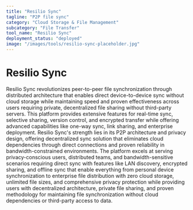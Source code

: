 ```yaml
---
title: "Resilio Sync"
tagline: "P2P file sync"
category: "Cloud Storage & File Management"
subcategory: "File Transfer"
tool_name: "Resilio Sync"
deployment_status: "deployed"
image: "/images/tools/resilio-sync-placeholder.jpg"
---
```


# Resilio Sync

Resilio Sync revolutionizes peer-to-peer file synchronization through distributed architecture that enables direct device-to-device sync without cloud storage while maintaining speed and proven effectiveness across users requiring private, decentralized file sharing without third-party servers. This platform provides extensive features for real-time sync, selective sharing, version control, and encrypted transfer while offering advanced capabilities like one-way sync, link sharing, and enterprise deployment. Resilio Sync's strength lies in its P2P architecture and privacy design, offering decentralized sync solution that eliminates cloud dependencies through direct connections and proven reliability in bandwidth-constrained environments. The platform excels at serving privacy-conscious users, distributed teams, and bandwidth-sensitive scenarios requiring direct sync with features like LAN discovery, encrypted sharing, and offline sync that enable everything from personal device synchronization to enterprise file distribution with zero cloud storage, unlimited file sizes, and comprehensive privacy protection while providing users with decentralized architecture, private file sharing, and proven methodology for maintaining file synchronization without cloud dependencies or third-party access to data.